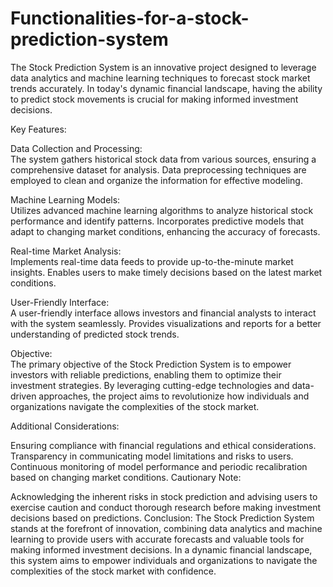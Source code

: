 # Functionalities-for-a-stock-prediction-system

The Stock Prediction System is an innovative project designed to leverage data analytics and machine learning techniques to forecast stock market trends accurately. In today's dynamic financial landscape, having the ability to predict stock movements is crucial for making informed investment decisions.<br>


Key Features:<br>

Data Collection and Processing:<br>
The system gathers historical stock data from various sources, ensuring a comprehensive dataset for analysis.
Data preprocessing techniques are employed to clean and organize the information for effective modeling.


Machine Learning Models:
<br>
Utilizes advanced machine learning algorithms to analyze historical stock performance and identify patterns.
Incorporates predictive models that adapt to changing market conditions, enhancing the accuracy of forecasts.<br>

Real-time Market Analysis:<br>
Implements real-time data feeds to provide up-to-the-minute market insights. Enables users to make timely decisions based on the latest market conditions.


User-Friendly Interface:<br>
A user-friendly interface allows investors and financial analysts to interact with the system seamlessly.
Provides visualizations and reports for a better understanding of predicted stock trends.


Objective:<br>
The primary objective of the Stock Prediction System is to empower investors with reliable predictions, enabling them to optimize their investment strategies. By leveraging cutting-edge technologies and data-driven approaches, the project aims to revolutionize how individuals and organizations navigate the complexities of the stock market.

Additional Considerations:

Ensuring compliance with financial regulations and ethical considerations.
Transparency in communicating model limitations and risks to users.
Continuous monitoring of model performance and periodic recalibration based on changing market conditions.
Cautionary Note:

Acknowledging the inherent risks in stock prediction and advising users to exercise caution and conduct thorough research before making investment decisions based on predictions.
Conclusion:
The Stock Prediction System stands at the forefront of innovation, combining data analytics and machine learning to provide users with accurate forecasts and valuable tools for making informed investment decisions. In a dynamic financial landscape, this system aims to empower individuals and organizations to navigate the complexities of the stock market with confidence.
